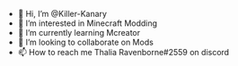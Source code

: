 - 👋 Hi, I’m @Killer-Kanary
- 👀 I’m interested in Minecraft Modding
- 🌱 I’m currently learning Mcreator
- 💞️ I’m looking to collaborate on Mods
- 📫 How to reach me Thalia Ravenborne#2559 on discord

<!---
Killer-Kanary/Killer-Kanary is a ✨ special ✨ repository because its `README.md` (this file) appears on your GitHub profile.
You can click the Preview link to take a look at your changes.
--->
